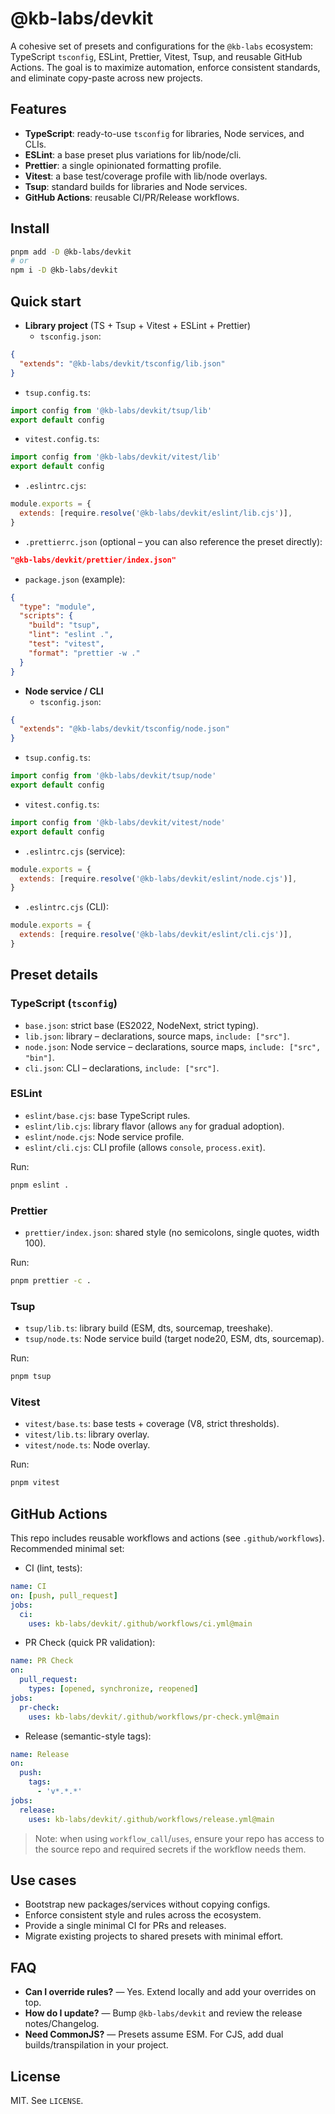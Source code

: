 # @kb-labs/devkit

A cohesive set of presets and configurations for the `@kb-labs` ecosystem: TypeScript `tsconfig`, ESLint, Prettier, Vitest, Tsup, and reusable GitHub Actions. The goal is to maximize automation, enforce consistent standards, and eliminate copy-paste across new projects.

## Features

- **TypeScript**: ready-to-use `tsconfig` for libraries, Node services, and CLIs.
- **ESLint**: a base preset plus variations for lib/node/cli.
- **Prettier**: a single opinionated formatting profile.
- **Vitest**: a base test/coverage profile with lib/node overlays.
- **Tsup**: standard builds for libraries and Node services.
- **GitHub Actions**: reusable CI/PR/Release workflows.

## Install

```bash
pnpm add -D @kb-labs/devkit
# or
npm i -D @kb-labs/devkit
```

## Quick start

- **Library project** (TS + Tsup + Vitest + ESLint + Prettier)
  - `tsconfig.json`:

```json
{
  "extends": "@kb-labs/devkit/tsconfig/lib.json"
}
```

  - `tsup.config.ts`:

```ts
import config from '@kb-labs/devkit/tsup/lib'
export default config
```

  - `vitest.config.ts`:

```ts
import config from '@kb-labs/devkit/vitest/lib'
export default config
```

  - `.eslintrc.cjs`:

```js
module.exports = {
  extends: [require.resolve('@kb-labs/devkit/eslint/lib.cjs')],
}
```

  - `.prettierrc.json` (optional – you can also reference the preset directly):

```json
"@kb-labs/devkit/prettier/index.json"
```

  - `package.json` (example):

```json
{
  "type": "module",
  "scripts": {
    "build": "tsup",
    "lint": "eslint .",
    "test": "vitest",
    "format": "prettier -w ."
  }
}
```

- **Node service / CLI**
  - `tsconfig.json`:

```json
{
  "extends": "@kb-labs/devkit/tsconfig/node.json"
}
```

  - `tsup.config.ts`:

```ts
import config from '@kb-labs/devkit/tsup/node'
export default config
```

  - `vitest.config.ts`:

```ts
import config from '@kb-labs/devkit/vitest/node'
export default config
```

  - `.eslintrc.cjs` (service):

```js
module.exports = {
  extends: [require.resolve('@kb-labs/devkit/eslint/node.cjs')],
}
```

  - `.eslintrc.cjs` (CLI):

```js
module.exports = {
  extends: [require.resolve('@kb-labs/devkit/eslint/cli.cjs')],
}
```

## Preset details

### TypeScript (`tsconfig`)
- `base.json`: strict base (ES2022, NodeNext, strict typing).
- `lib.json`: library – declarations, source maps, `include: ["src"]`.
- `node.json`: Node service – declarations, source maps, `include: ["src", "bin"]`.
- `cli.json`: CLI – declarations, `include: ["src"]`.

### ESLint
- `eslint/base.cjs`: base TypeScript rules.
- `eslint/lib.cjs`: library flavor (allows `any` for gradual adoption).
- `eslint/node.cjs`: Node service profile.
- `eslint/cli.cjs`: CLI profile (allows `console`, `process.exit`).

Run:
```bash
pnpm eslint .
```

### Prettier
- `prettier/index.json`: shared style (no semicolons, single quotes, width 100).

Run:
```bash
pnpm prettier -c .
```

### Tsup
- `tsup/lib.ts`: library build (ESM, dts, sourcemap, treeshake).
- `tsup/node.ts`: Node service build (target node20, ESM, dts, sourcemap).

Run:
```bash
pnpm tsup
```

### Vitest
- `vitest/base.ts`: base tests + coverage (V8, strict thresholds).
- `vitest/lib.ts`: library overlay.
- `vitest/node.ts`: Node overlay.

Run:
```bash
pnpm vitest
```

## GitHub Actions
This repo includes reusable workflows and actions (see `.github/workflows`). Recommended minimal set:

- CI (lint, tests):
```yaml
name: CI
on: [push, pull_request]
jobs:
  ci:
    uses: kb-labs/devkit/.github/workflows/ci.yml@main
```

- PR Check (quick PR validation):
```yaml
name: PR Check
on:
  pull_request:
    types: [opened, synchronize, reopened]
jobs:
  pr-check:
    uses: kb-labs/devkit/.github/workflows/pr-check.yml@main
```

- Release (semantic-style tags):
```yaml
name: Release
on:
  push:
    tags:
      - 'v*.*.*'
jobs:
  release:
    uses: kb-labs/devkit/.github/workflows/release.yml@main
```

> Note: when using `workflow_call`/`uses`, ensure your repo has access to the source repo and required secrets if the workflow needs them.

## Use cases
- Bootstrap new packages/services without copying configs.
- Enforce consistent style and rules across the ecosystem.
- Provide a single minimal CI for PRs and releases.
- Migrate existing projects to shared presets with minimal effort.

## FAQ
- **Can I override rules?** — Yes. Extend locally and add your overrides on top.
- **How do I update?** — Bump `@kb-labs/devkit` and review the release notes/Changelog.
- **Need CommonJS?** — Presets assume ESM. For CJS, add dual builds/transpilation in your project.

## License
MIT. See `LICENSE`.
